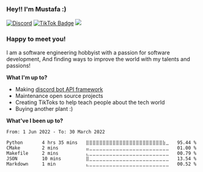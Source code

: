 ### Hey!! I'm Mustafa :) 

[![Discord](https://img.shields.io/badge/Discord-Join!-blue)](https://discord.gg/g65AqbPK6g)
[![TikTok Badge](https://img.shields.io/badge/TikTok-Follow-6a0dad)](https://www.tiktok.com/@ma24th?)
![](https://visitor-badge.glitch.me/badge?page_id=ma24th)

### Happy to meet you! &nbsp; 

I am a software engineering hobbyist with a passion for software development, 
And finding ways to improve the world with my talents and passions!

**What I'm up to?**

- Making [discord bot API framework](https://github.com/MA24th/ddbotapi)
- Maintenance open source projects
- Creating TikToks to help teach people about the tech world
- Buying another plant :)

**What've I been up to?** 

<!--START_SECTION:waka-->

```text
From: 1 Jun 2022 - To: 30 March 2022

Python       4 hrs 35 mins   ⣿⣿⣿⣿⣿⣿⣿⣿⣿⣿⣿⣿⣿⣿⣿⣿⣿⣿⣿⣿⣿⣿⣿⣷⣀   95.44 %
CMake        2 mins          ⣤⣀⣀⣀⣀⣀⣀⣀⣀⣀⣀⣀⣀⣀⣀⣀⣀⣀⣀⣀⣀⣀⣀⣀⣀   01.00 %
Makefile     2 mins          ⣄⣀⣀⣀⣀⣀⣀⣀⣀⣀⣀⣀⣀⣀⣀⣀⣀⣀⣀⣀⣀⣀⣀⣀⣀   00.79 %
JSON         10 mins         ⣿⣀⣀⣀⣀⣀⣀⣀⣀⣀⣀⣀⣀⣀⣀⣀⣀⣀⣀⣀⣀⣀⣀⣀⣀   13.54 %
Markdown     1 min           ⣄⣀⣀⣀⣀⣀⣀⣀⣀⣀⣀⣀⣀⣀⣀⣀⣀⣀⣀⣀⣀⣀⣀⣀⣀   00.52 %
```

<!--END_SECTION:waka-->
